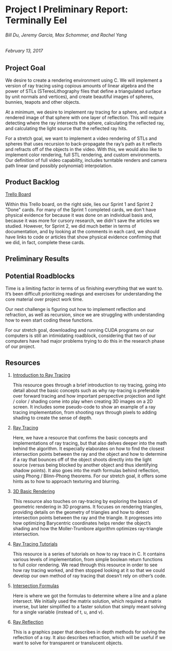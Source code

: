
# Project I Preliminary Report: Terminally Eel
###### Bill Du, Jeremy Garcia, Max Schommer, and Rachel Yang
###### February 13, 2017

## Project Goal

   We desire to create a rendering environment using C. We will implement a version of ray tracing using copious amounts of linear algebra and the power of STLs (STereoLithography files that define a triangulated surface by unit normals and vertices), and create beautiful images of spheres, bunnies, teapots and other objects.
    
   At a minimum, we desire to implement ray tracing for a sphere, and output a rendered image of that sphere with one layer of reflection. This will require detecting where the ray intersects the sphere, calculating the reflected ray, and calculating the light source that the reflected ray hits.
    
   For a stretch goal, we want to implement a video rendering of STLs and spheres that uses recursion to back-propagate the ray’s path as it reflects and refracts off of the objects in the video. With this, we would also like to implement color rendering, full STL rendering, and custom environments. Our definition of full video capability, includes turntable renders and camera path linear (and possibly polynomial) interpolation.

## Product Backlog
[Trello Board](https://trello.com/b/5pgqGMIn/softsys17-terminally-eel)

   Within this Trello board, on the right side, lies our Sprint 1 and Sprint 2 "Done" cards. For many of the Sprint 1 completed cards, we don't have physical evidence for because it was done on an individual basis and, because it was more for cursory research, we didn't save the articles we studied. However, for Sprint 2, we did much better in terms of documentation, and by looking at the comments in each card, we should have links to code or articles that show physical evidence confirming that we did, in fact, complete these cards.

## Preliminary Results

## Potential Roadblocks
 
   Time is a limiting factor in terms of us finishing everything that we want to. It’s been difficult prioritizing readings and exercises for understanding the core material over project work time. 
    
   Our next challenge is figuring out how to implement reflection and refraction, as well as recursion, since we are struggling with understanding how to even start coding these functions.
    
   For our stretch goal, downloading and running CUDA programs on our computers is still an intimidating roadblock, considering that two of our computers have had major problems trying to do this in the research phase of our project.
 
## Resources
1. [Introduction to Ray Tracing](https://www.scratchapixel.com/lessons/3d-basic-rendering/introduction-to-ray-tracing/implementing-the-raytracing-algorithm)

    This resource goes through a brief introduction to ray tracing, going into detail about the basic concepts such as why ray-tracing is preferable over forward tracing and how important perspective projection and light / color / shading come into play when creating 3D images on a 2D screen. It includes some pseudo-code to show an example of a ray tracing implementation, from shooting rays through pixels to adding shading to create the sense of depth.

2. [Ray Tracing](https://www.ics.uci.edu/~gopi/CS211B/RayTracing%20tutorial.pdf)

    Here, we have a resource that confirms the basic concepts and implementations of ray tracing, but that also delves deeper into the math behind the algorithm. It especially elaborates on how to find the closest intersection points between the ray and the object and how to determine if a ray that bounces off of the object shoots directly into the light source (versus being blocked by another object and thus identifying shadow points). It also goes into the math formulas behind reflection, using Phong / Blinn-Phong theorems. For our stretch goal, it offers some hints as to how to approach texturing and blurring.
    
3. [3D Basic Rendering](https://www.scratchapixel.com/lessons/3d-basic-rendering/ray-tracing-rendering-a-triangle/geometry-of-a-triangle)

    This resource also touches on ray-tracing by exploring the basics of geometric rendering in 3D programs. It focuses on rendering triangles, providing details on the geometry of triangles and how to detect intersection points between the ray and the triangle. It progresses into how optimizing Barycentric coordinates helps render the object’s shading and how the Moller-Trumbore algorithm optimizes ray-triangle intersection.
    
4. [Ray Tracing Tutorials](http://www.purplealienplanet.com/node/23)

    This resource is a series of tutorials on how to ray trace in C. It contains various levels of implementation, from simple boolean return functions to full color rendering. We read through this resource in order to see how ray tracing worked, and then stopped looking at it so that we could develop our own method of ray tracing that doesn’t rely on other’s code.
    
5. [Intersection Formulas](https://en.wikipedia.org/wiki/Line%E2%80%93plane_intersection)

    Here is where we got the formulas to determine where a line and a plane intersect. We initially used the matrix solution, which required a matrix inverse, but later simplified to a faster solution that simply meant solving for a single variable (instead of t, u, and v). 
    
6. [Ray Reflection](https://graphics.stanford.edu/courses/cs148-10-summer/docs/2006--degreve--reflection_refraction.pdf)

    This is a graphics paper that describes in depth methods for solving the reflection of a ray. It also describes refraction, which will be useful if we want to solve for transparent or translucent objects. 
